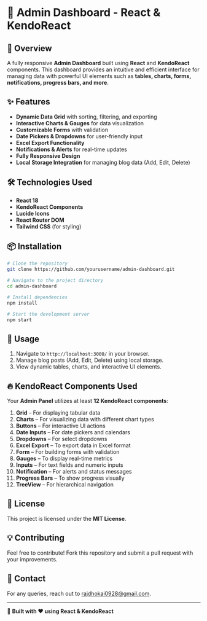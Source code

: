 # 🚀 Admin Dashboard - React & KendoReact

## 📌 Overview
A fully responsive **Admin Dashboard** built using **React** and **KendoReact** components. This dashboard provides an intuitive and efficient interface for managing data with powerful UI elements such as **tables, charts, forms, notifications, progress bars, and more**.

## ✨ Features
- **Dynamic Data Grid** with sorting, filtering, and exporting
- **Interactive Charts & Gauges** for data visualization
- **Customizable Forms** with validation
- **Date Pickers & Dropdowns** for user-friendly input
- **Excel Export Functionality**
- **Notifications & Alerts** for real-time updates
- **Fully Responsive Design**
- **Local Storage Integration** for managing blog data (Add, Edit, Delete)

## 🛠️ Technologies Used
- **React 18**
- **KendoReact Components**
- **Lucide Icons**
- **React Router DOM**
- **Tailwind CSS** (for styling)

## 📦 Installation

```bash
# Clone the repository
git clone https://github.com/yourusername/admin-dashboard.git

# Navigate to the project directory
cd admin-dashboard

# Install dependencies
npm install

# Start the development server
npm start
```

## 📖 Usage
1. Navigate to `http://localhost:3000/` in your browser.
2. Manage blog posts (Add, Edit, Delete) using local storage.
3. View dynamic tables, charts, and interactive UI elements.

## 🔥 KendoReact Components Used
Your **Admin Panel** utilizes at least **12 KendoReact components**:

1. **Grid** – For displaying tabular data  
2. **Charts** – For visualizing data with different chart types  
3. **Buttons** – For interactive UI actions  
4. **Date Inputs** – For date pickers and calendars  
5. **Dropdowns** – For select dropdowns  
6. **Excel Export** – To export data in Excel format  
7. **Form** – For building forms with validation  
8. **Gauges** – To display real-time metrics  
9. **Inputs** – For text fields and numeric inputs  
10. **Notification** – For alerts and status messages  
11. **Progress Bars** – To show progress visually  
12. **TreeView** – For hierarchical navigation  

## 📜 License
This project is licensed under the **MIT License**.

## 💡 Contributing
Feel free to contribute! Fork this repository and submit a pull request with your improvements.

## 📩 Contact
For any queries, reach out to [rajdhokai0928@gmail.com](mailto:rajdhokai0928@gmail.com).

---

🚀 **Built with ❤️ using React & KendoReact**

